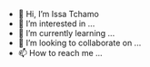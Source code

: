 - 👋 Hi, I’m Issa Tchamo
- 👀 I’m interested in ...
- 🌱 I’m currently learning ...
- 💞️ I’m looking to collaborate on ...
- 📫 How to reach me ...

<!---
Inanden/Inanden is a ✨ special ✨ repository because its `README.md` (this file) appears on your GitHub profile.
You can click the Preview link to take a look at your changes.
--->

